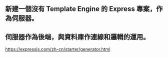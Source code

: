 ## 新建一個沒有 Template Engine 的 Express 專案，作為伺服器。
## 伺服器作為後端，與資料庫作連線和邏輯的運用。
https://expressjs.com/zh-cn/starter/generator.html